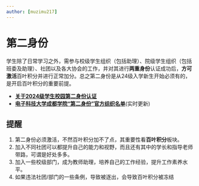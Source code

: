 ```yaml
---
author: [muzimu217]
---
```


# 第二身份

学生除了日常学习之外，需参与校级学生组织（包括助理）、院级学生组织（包括班委及助理）、社团以及各大协会的工作，并对其进行**两重身份**认证成功后，**方可激活**百叶积分并进行正常加分。总之第二身份是从24级入学新生开始必须有的，是开启百叶积分的重要前提。

- **[关于2024级学生校园第二身份认证](https://docs.qq.com/aio/DVWZ4WUN0c3FzaUtt?u=3ca4f3eff1c14da7b5a72d7985bb28c7&no_promotion=1&p=PLB0wwuHZFVKBMNT0ppn4p)**
- **[电子科技大学成都学院“第二身份”官方组织名单](https://docs.qq.com/aio/DVWZ4WUN0c3FzaUtt?u=3ca4f3eff1c14da7b5a72d7985bb28c7&no_promotion=1&p=PLB0wwuHZFVKBMNT0ppn4p)**(实时更新)

## 提醒

1. 第二身份必须激活，不然百叶积分加不了点，其重要性看**百叶积分**板块。
2. 加入不同社团可以都提升自己的能力和视野，而且还有其中的学长和指导老师带路，可谓是好处多多。
3. 加入一些校级部门，成为教师助理，培养自己的工作经验，提升工作素养水平。
4. 如果违法社团/部门的一些条例，导致被逐出，会导致百叶积分被冻结